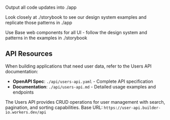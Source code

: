 Output all code updates into ./app

Look closely at ./storybook to see our design system examples and replicate those patterns in ./app

Use Base web components for all UI - follow the design system and patterns in the examples in ./storybook

## API Resources

When building applications that need user data, refer to the Users API documentation:
- **OpenAPI Spec**: `./api/users-api.yaml` - Complete API specification
- **Documentation**: `./api/users-api.md` - Detailed usage examples and endpoints

The Users API provides CRUD operations for user management with search, pagination, and sorting capabilities. Base URL: `https://user-api.builder-io.workers.dev/api`
